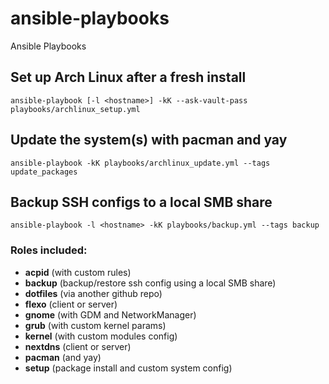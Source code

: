 # ansible-playbooks
Ansible Playbooks

## Set up Arch Linux after a fresh install
```
ansible-playbook [-l <hostname>] -kK --ask-vault-pass playbooks/archlinux_setup.yml
```

## Update the system(s) with pacman and yay
```
ansible-playbook -kK playbooks/archlinux_update.yml --tags update_packages
```

## Backup SSH configs to a local SMB share
```
ansible-playbook -l <hostname> -kK playbooks/backup.yml --tags backup
```


### Roles included:
- **acpid** (with custom rules)
- **backup** (backup/restore ssh config using a local SMB share)
- **dotfiles** (via another github repo)
- **flexo** (client or server)
- **gnome** (with GDM and NetworkManager)
- **grub** (with custom kernel params)
- **kernel** (with custom modules config)
- **nextdns** (client or server)
- **pacman** (and yay)
- **setup** (package install and custom system config)